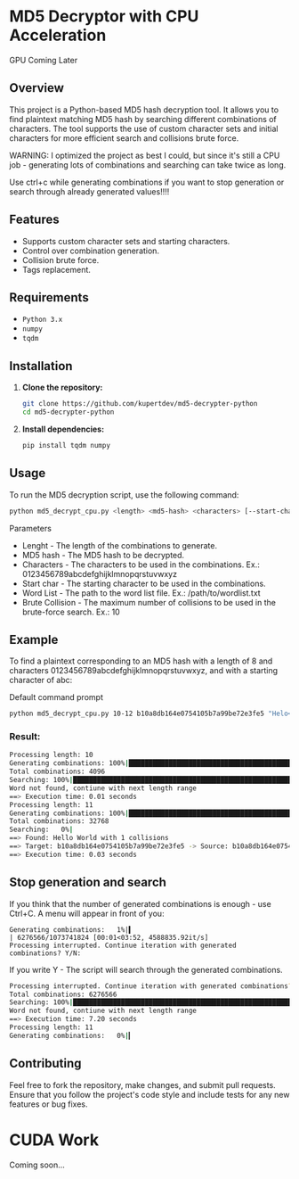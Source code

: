 # MD5 Decryptor with CPU Acceleration
GPU Coming Later

## Overview

This project is a Python-based MD5 hash decryption tool. It allows you to find plaintext matching MD5 hash by searching different combinations of characters. The tool supports the use of custom character sets and initial characters for more efficient search and collisions brute force.

WARNING: I optimized the project as best I could, but since it's still a CPU job - generating lots of combinations and searching can take twice as long. 

Use ctrl+c while generating combinations if you want to stop generation or search through already generated values!!!!

## Features

- Supports custom character sets and starting characters.
- Control over combination generation.
- Collision brute force.
- Tags replacement.

## Requirements

- `Python 3.x`
- `numpy`
- `tqdm`

## Installation

1. **Clone the repository:**

   ```sh
   git clone https://github.com/kupertdev/md5-decrypter-python
   cd md5-decrypter-python
    ```

2. **Install dependencies:**

   ```sh
   pip install tqdm numpy
   ```

## Usage

To run the MD5 decryption script, use the following command:

```sh
python md5_decrypt_cpu.py <length> <md5-hash> <characters> [--start-char <start-char>, --word-list <word-list>, --brute-collision <brute-collision>]
```

Parameters

- Lenght - The length of the combinations to generate.
- MD5 hash - The MD5 hash to be decrypted.
- Characters - The characters to be used in the combinations. Ex.: 0123456789abcdefghijklmnopqrstuvwxyz
- Start char - The starting character to be used in the combinations.
- Word List - The path to the word list file. Ex.: /path/to/wordlist.txt
- Brute Collision - The maximum number of collisions to be used in the brute-force search. Ex.: 10

## Example

To find a plaintext corresponding to an MD5 hash with a length of 8 and characters 0123456789abcdefghijklmnopqrstuvwxyz, and with a starting character of abc:

Default command prompt

```sh
python md5_decrypt_cpu.py 10-12 b10a8db164e0754105b7a99be72e3fe5 "Helo<space>Wrd" --start-char "Hello<space>"
```

### Result:
```sh
Processing length: 10
Generating combinations: 100%|██████████████████████████████████████████████████████████████████████████████████████| 4096/4096 [00:00<00:00, 4050900.54it/s]
Total combinations: 4096
Searching: 100%|█████████████████████████████████████████████████████████████████████████████████████████████████████| 4096/4096 [00:00<00:00, 818985.99it/s] 
Word not found, contiune with next length range
==> Execution time: 0.01 seconds
Processing length: 11
Generating combinations: 100%|████████████████████████████████████████████████████████████████████████████████████| 32768/32768 [00:00<00:00, 4094832.36it/s] 
Total combinations: 32768
Searching:   0%|                                                                                                                   | 0/32768 [00:00<?, ?it/s] 
==> Found: Hello World with 1 collisions
==> Target: b10a8db164e0754105b7a99be72e3fe5 -> Source: b10a8db164e0754105b7a99be72e3fe5 -> Decrypted: Hello World
==> Execution time: 0.03 seconds
```

## Stop generation and search 

If you think that the number of generated combinations is enough - use Ctrl+C. A menu will appear in front of you:

```sd
Generating combinations:   1%|▍                                                                            | 6276566/1073741824 [00:01<03:52, 4588835.92it/s]
Processing interrupted. Continue iteration with generated combinations? Y/N: 
```

If you write Y - The script will search through the generated combinations.

```sh
Processing interrupted. Continue iteration with generated combinations? Y/N: Y
Total combinations: 6276566
Searching: 100%|███████████████████████████████████████████████████████████████████████████████████████████████| 6276566/6276566 [00:07<00:00, 871423.53it/s]
Word not found, contiune with next length range
==> Execution time: 7.20 seconds
Processing length: 11
Generating combinations:   0%|▎                                                                           | 38023165/8589934592 [00:08<33:10, 4296583.11it/s]
```

## Contributing

Feel free to fork the repository, make changes, and submit pull requests. Ensure that you follow the project's code style and include tests for any new features or bug fixes.

# CUDA Work

Coming soon...
